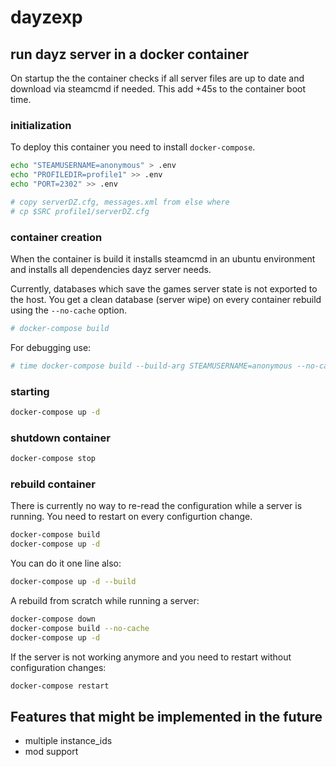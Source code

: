 # dayzexp

## run dayz server in a docker container

On startup the the container checks if all server files are up to date and
download via steamcmd if needed. This add +45s to the container boot time.

### initialization

To deploy this container you need to install `docker-compose`.

```bash
echo "STEAMUSERNAME=anonymous" > .env
echo "PROFILEDIR=profile1" >> .env
echo "PORT=2302" >> .env

# copy serverDZ.cfg, messages.xml from else where
# cp $SRC profile1/serverDZ.cfg
```

### container creation

When the container is build it installs steamcmd in an ubuntu environment and
installs all dependencies dayz server needs.

Currently, databases which save the games server state is not exported to the
host. You get a clean database (server wipe) on every container rebuild using
the `--no-cache` option.

```bash
# docker-compose build
```

For debugging use:

```bash
# time docker-compose build --build-arg STEAMUSERNAME=anonymous --no-cache
```

### starting


```bash
docker-compose up -d
```

### shutdown container

```bash
docker-compose stop
```

### rebuild container

There is currently no way to re-read the configuration while a server is running.
You need to restart on every configurtion change.

```bash
docker-compose build
docker-compose up -d
```

You can do it one line also:

```bash
docker-compose up -d --build
```

A rebuild from scratch while running a server:

```bash
docker-compose down
docker-compose build --no-cache
docker-compose up -d
```

If the server is not working anymore and you need to restart without configuration changes:

```bash
docker-compose restart
```

## Features that might be implemented in the future

- multiple instance_ids
- mod support
